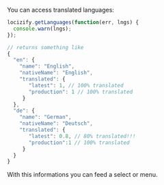 You can access translated languages:

```js
locizify.getLanguages(function(err, lngs) {
  console.warn(lngs);
});

// returns something like
{
  "en": {
    "name": "English",
    "nativeName": "English",
    "translated": {
       "latest": 1, // 100% translated
       "production": 1 // 100% translated
     }
  },
  "de": {
    "name": "German",
    "nativeName": "Deutsch",
    "translated": {
       "latest": 0.8, // 80% translated!!!
       "production":1 // 100% translated
     }
  }
}
```

With this informations you can feed a select or menu.